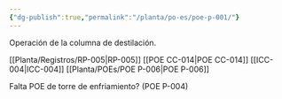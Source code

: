 ```yaml
---
{"dg-publish":true,"permalink":"/planta/po-es/poe-p-001/"}
---
```


Operación de la columna de destilación.

[[Planta/Registros/RP-005\|RP-005]]
[[POE CC-014\|POE CC-014]]
[[ICC-004\|ICC-004]]
[[Planta/POEs/POE P-006\|POE P-006]]

Falta POE de torre de enfriamiento? (POE P-004)